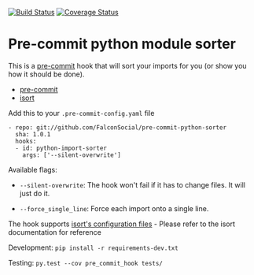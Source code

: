[![Build Status](https://travis-ci.org/FalconSocial/pre-commit-python-sorter.svg?branch=master)](https://travis-ci.org/FalconSocial/pre-commit-python-sorter)
[![Coverage Status](https://img.shields.io/coveralls/FalconSocial/pre-commit-python-sorter.svg)](https://coveralls.io/r/FalconSocial/pre-commit-python-sorter)


Pre-commit python module sorter
===============================

This is a [pre-commit](https://github.com/pre-commit) hook that will sort your
imports for you (or show you how it should be done).

* [pre-commit](https://github.com/pre-commit)
* [isort](https://github.com/timothycrosley/isort)


Add this to your ``.pre-commit-config.yaml`` file

    - repo: git://github.com/FalconSocial/pre-commit-python-sorter
      sha: 1.0.1
      hooks:
      - id: python-import-sorter
        args: ['--silent-overwrite']

Available flags:

* ``--silent-overwrite``: The hook won't fail if it has to change files. It will
    just do it.

* ``--force_single_line``: Force each import onto a single line.

The hook supports [isort's configuration files](https://github.com/timothycrosley/isort#configuring-isort) - Please refer to the isort documentation for reference

Development: ``pip install -r requirements-dev.txt``

Testing: ``py.test --cov pre_commit_hook tests/``

